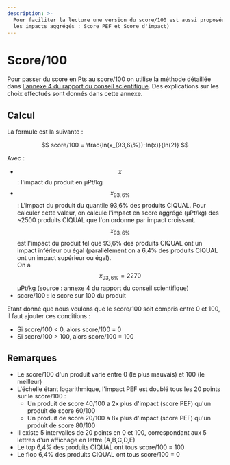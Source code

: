 ```yaml
---
description: >-
  Pour faciliter la lecture une version du score/100 est aussi proposée (pour
  les impacts aggrégés : Score PEF et Score d'impact)
---
```


# Score/100

Pour passer du score en Pts au score/100 on utilise la méthode détaillée dans [l'annexe 4 du rapport du conseil scientifique](https://s3.us-west-2.amazonaws.com/secure.notion-static.com/f88c4def-8b48-4e8e-818f-9d3b6e477aef/rapport\_final\_CS\_dec\_2021\_Annexe\_4.pdf?X-Amz-Algorithm=AWS4-HMAC-SHA256\&X-Amz-Content-Sha256=UNSIGNED-PAYLOAD\&X-Amz-Credential=AKIAT73L2G45EIPT3X45%2F20230111%2Fus-west-2%2Fs3%2Faws4\_request\&X-Amz-Date=20230111T134925Z\&X-Amz-Expires=86400\&X-Amz-Signature=0ff0f06cb5471e364aa5cf8f8fe0138f52916815b4cd11e762f658b2f5c39d0a\&X-Amz-SignedHeaders=host\&response-content-disposition=filename%3D%22rapport%2520final%2520CS%2520dec%25202021\_Annexe%25204.pdf%22\&x-id=GetObject). Des explications sur les choix effectués sont donnés dans cette annexe.

## Calcul

La formule est la suivante :

$$
score/100 = \frac{ln(x_{93,6\%})-ln(x)}{ln(2)}
$$

Avec :

* $$x$$: l'impact du produit en µPt/kg
* $$x_{93,6\%}$$: L'impact du produit du quantile 93,6% des produits CIQUAL. Pour calculer cette valeur, on calcule l'impact en score aggrégé (µPt/kg) des \~2500 produits CIQUAL que l'on ordonne par impact croissant. $$x_{93,6\%}$$est l'impact du produit tel que 93,6% des produits CIQUAL ont un impact inférieur ou égal (parallèlement on a 6,4% des produits CIQUAL ont un impact supérieur ou égal).\
  On a $$x_{93,6\%} = 2270$$ µPt/kg (source : annexe 4 du rapport du conseil scientifique)
* score/100 : le score sur 100 du produit

Etant donné que nous voulons que le score/100 soit compris entre 0 et 100, il faut ajouter ces conditions :&#x20;

* Si score/100 < 0, alors score/100 = 0
* Si score/100 > 100, alors score/100 = 100

## Remarques

* Le score/100 d'un produit varie entre 0 (le plus mauvais) et 100 (le meilleur)
* L'échelle étant logarithmique, l'impact PEF est doublé tous les 20 points sur le score/100 :
  * Un produit de score 40/100 a 2x plus d'impact (score PEF) qu'un produit de score 60/100
  * Un produit de score 20/100 a 8x plus d'impact (score PEF) qu'un produit de score 80/100
* Il existe 5 intervalles de 20 points en 0 et 100, correspondant aux 5 lettres d'un affichage en lettre (A,B,C,D,E)
* Le top 6,4% des produits CIQUAL ont tous score/100 = 100
* Le flop 6,4% des produits CIQUAL ont tous score/100 = 0







